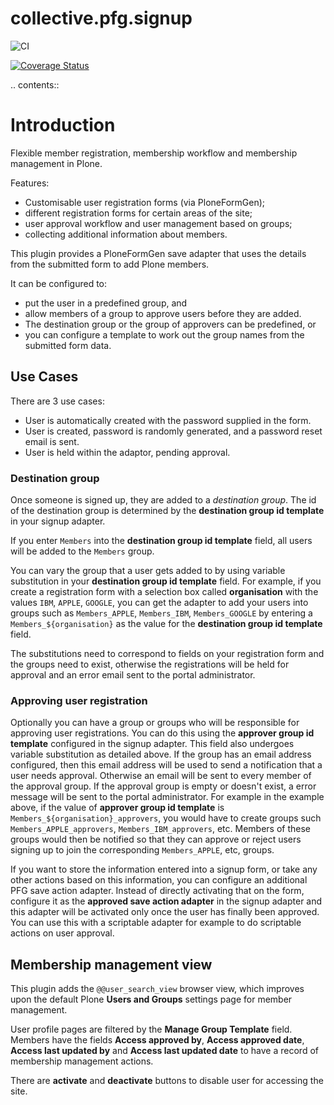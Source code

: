 collective.pfg.signup
=====================

![CI](https://github.com/collective/collective.pfg.signup/workflows/CI/badge.svg)

[![Coverage Status](https://coveralls.io/repos/github/collective/collective.pfg.signup/badge.svg?branch=fix_userid_username)](https://coveralls.io/github/collective/collective.pfg.signup?branch=fix_userid_username)


.. contents::

Introduction
============

Flexible member registration, membership workflow and membership management in Plone.

Features:

- Customisable user registration forms (via PloneFormGen);
- different registration forms for certain areas of the site;
- user approval workflow and user management based on groups;
- collecting additional information about members.

This plugin provides a PloneFormGen save adapter that uses the details from the 
submitted form to add Plone members.

It can be configured to:

- put the user in a predefined group, and
- allow members of a group to approve users before they are added. 
- The destination group or the group of approvers can be predefined, or
- you can configure a template to work out the group names from the submitted form data.

Use Cases
---------

There are 3 use cases:

- User is automatically created with the password supplied in the form.
- User is created, password is randomly generated, and a password reset email is sent.
- User is held within the adaptor, pending approval.

### Destination group

Once someone is signed up, they are added to a *destination group*.
The id of the destination group is determined by the **destination group id template**
in your signup adapter.

If you enter `Members` into the **destination group id template** field, all
users will be added to the `Members` group.

You can vary the group that a user gets added to by using variable substitution
in your **destination group id template** field.
For example, if you create a registration form with a selection box called
**organisation** with the values `IBM`, `APPLE`, `GOOGLE`, you can get the
adapter to add your users into groups such as `Members_APPLE`, `Members_IBM`,
`Members_GOOGLE` by entering a `Members_${organisation}` as the value for the
**destination group id template** field.

The substitutions need to correspond to fields on your registration form
and the groups need to exist, otherwise the registrations will be held
for approval and an error email sent to the portal administrator.

### Approving user registration

Optionally you can have a group or groups who will be responsible for approving
user registrations.
You can do this using the **approver group id template** configured in the signup
adapter.
This field also undergoes variable substitution as detailed above.
If the group has an email address configured, then this email address will be used to send a
notification that a user needs approval. 
Otherwise an email will be sent to every member of the approval group.
If the approval group is empty or doesn't exist, a error message will be sent
to the portal administrator.
For example in the example above, if the value of **approver group id template** is
`Members_${organisation}_approvers`, you would have to create
groups such `Members_APPLE_approvers`, `Members_IBM_approvers`, etc. Members of these
groups would then be notified so that they can approve or reject users signing
up to join the corresponding `Members_APPLE`, etc, groups.

If you want to store the information entered into a signup form,
or take any other actions based on this information,
you can configure an additional PFG save action adapter.
Instead of directly activating that on the form, 
configure it as the **approved save action adapter** in the signup adapter
and this adapter will be activated only once the user has finally been approved.
You can use this with a scriptable adapter for example to do scriptable actions
on user approval.

Membership management view
--------------------------

This plugin adds the `@@user_search_view` browser view, which improves upon the 
default Plone **Users and Groups** settings page for member management.

User profile pages are filtered by the **Manage Group Template** field.
Members have the fields **Access approved by**, **Access approved
date**, **Access last updated by** and **Access last updated date** to have a
record of membership management actions.

There are **activate** and **deactivate** buttons to disable user for accessing
the site.
